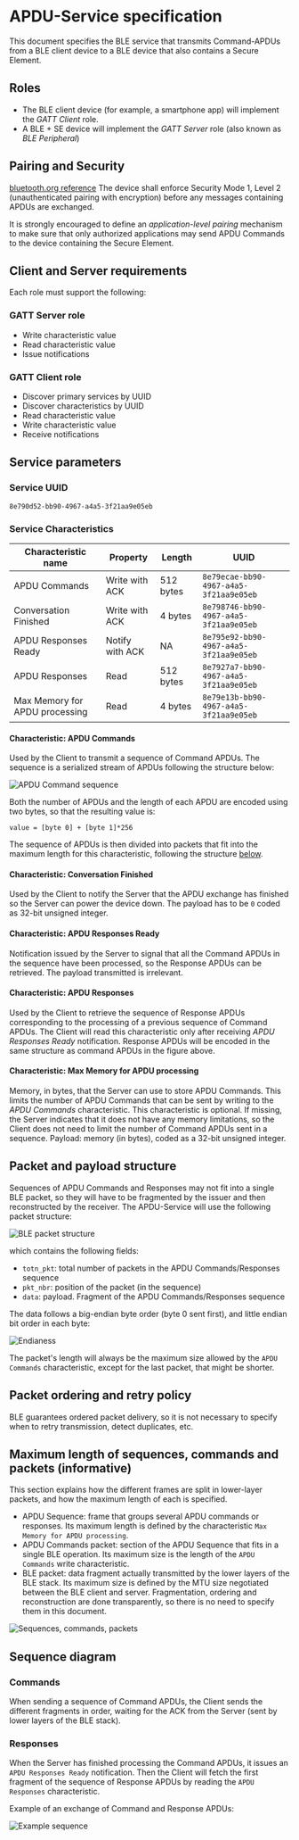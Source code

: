 # APDU-Service specification

This document specifies the BLE service that transmits Command-APDUs from a BLE client device to a BLE device that also contains a Secure Element.

## Roles
- The BLE client device (for example, a smartphone app) will implement the *GATT Client* role.
- A BLE + SE device will implement the *GATT Server* role (also known as *BLE Peripheral*)

## Pairing and Security
[bluetooth.org reference](https://developer.bluetooth.org/TechnologyOverview/Pages/LE-Security.aspx)
The device shall enforce Security Mode 1, Level 2 (unauthenticated pairing with encryption) before any messages containing APDUs are exchanged.

It is strongly encouraged to define an *application-level pairing* mechanism to make sure that only authorized applications may send APDU Commands to the device containing the Secure Element.

## Client and Server requirements
Each role must support the following:

### GATT Server role
- Write characteristic value
- Read characteristic value
- Issue notifications

### GATT Client role
- Discover primary services by UUID
- Discover characteristics by UUID
- Read characteristic value
- Write characteristic value
- Receive notifications

## Service parameters

### Service UUID
`8e790d52-bb90-4967-a4a5-3f21aa9e05eb`

### Service Characteristics

| Characteristic name                 | Property        | Length     | UUID                                   |
|-------------------------------------|---------------- |------------|----------------------------------------|
| APDU Commands                       | Write with ACK  | 512 bytes  | `8e79ecae-bb90-4967-a4a5-3f21aa9e05eb` |
| Conversation Finished               | Write with ACK  | 4 bytes    | `8e798746-bb90-4967-a4a5-3f21aa9e05eb` |
| APDU Responses Ready                | Notify with ACK | NA         | `8e795e92-bb90-4967-a4a5-3f21aa9e05eb` |
| APDU Responses                      | Read            | 512 bytes  | `8e7927a7-bb90-4967-a4a5-3f21aa9e05eb` |
| Max Memory for APDU processing      | Read            | 4 bytes    | `8e79e13b-bb90-4967-a4a5-3f21aa9e05eb` |

#### Characteristic: APDU Commands
Used by the Client to transmit a sequence of Command APDUs. The sequence is a serialized stream of APDUs following the structure below:

![APDU Command sequence](fig/command-apdu-sequence.png)

Both the number of APDUs and the length of each APDU are encoded using two bytes, so that the resulting value is:

```value = [byte 0] + [byte 1]*256```

The sequence of APDUs is then divided into packets that fit into the maximum length for this characteristic, following the structure [below](#packet).

#### Characteristic: Conversation Finished
Used by the Client to notify the Server that the APDU exchange has finished so the Server can power the device down.
The payload has to be `0` coded as 32-bit unsigned integer.

#### Characteristic: APDU Responses Ready
Notification issued by the Server to signal that all the Command APDUs in the sequence have been processed, so the Response APDUs can be retrieved. The payload transmitted is irrelevant.

#### Characteristic: APDU Responses
Used by the Client to retrieve the sequence of Response APDUs corresponding to the processing of a previous sequence of Command APDUs. The Client will read this characteristic only after receiving *APDU Responses Ready* notification. Response APDUs will be encoded in the same structure as command APDUs in the figure above.

#### Characteristic: Max Memory for APDU processing
Memory, in bytes, that the Server can use to store APDU Commands. This limits the number of APDU Commands that can be sent by writing to the *APDU Commands* characteristic.
This characteristic is optional. If missing, the Server indicates that it does not have any memory limitations, so the Client does not need to limit the number of Command APDUs sent in a sequence.
Payload: memory (in bytes), coded as a 32-bit unsigned integer.

## <a name="packet"></a> Packet and payload structure
Sequences of APDU Commands and Responses may not fit into a single BLE packet, so they will have to be fragmented by the issuer and then reconstructed by the receiver. The APDU-Service will use the following packet structure:

![BLE packet structure](fig/ble-packet-structure.png)

which contains the following fields:
- `totn_pkt`: total number of packets in the APDU Commands/Responses sequence
- `pkt_nbr`: position of the packet (in the sequence)
- `data`: payload. Fragment of the APDU Commands/Responses sequence

The data follows a big-endian byte order (byte 0 sent first), and little endian bit order in each byte:

![Endianess](fig/endianess.png)


The packet's length will always be the maximum size allowed by the `APDU Commands` characteristic, except for the last packet, that might be shorter.

## Packet ordering and retry policy

BLE guarantees ordered packet delivery, so it is not necessary to specify when to retry transmission, detect duplicates, etc.

## Maximum length of sequences, commands and packets (informative)
This section explains how the different frames are split in lower-layer packets, and how the maximum length of each is specified.
- APDU Sequence: frame that groups several APDU commands or responses. Its maximum length is defined by the characteristic `Max Memory for APDU processing`.
- APDU Commands packet: section of the APDU Sequence that fits in a single BLE operation. Its maximum size is the length of the `APDU Commands` write characteristic.
- BLE packet: data fragment actually transmitted by the lower layers of the BLE stack. Its maximum size is defined by the MTU size negotiated between the BLE client and server. Fragmentation, ordering and reconstruction are done transparently, so there is no need to specify them in this document. 

![Sequences, commands, packets](fig/sequences-commands-packets.png)

## Sequence diagram

### Commands

When sending a sequence of Command APDUs, the Client sends the different fragments in order, waiting for the ACK from the Server (sent by lower layers of the BLE stack). 

### Responses

When the Server has finished processing the Command APDUs, it issues an `APDU Responses Ready` notification. Then the Client will fetch the first fragment of the sequence of Response APDUs by reading the `APDU Responses` characteristic.

Example of an exchange of Command and Response APDUs:

![Example sequence](fig/example-sequence.png)
